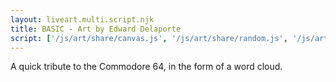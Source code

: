 ```yaml
---
layout: liveart.multi.script.njk
title: BASIC - Art by Edward Delaporte
script: ['/js/art/share/canvas.js', '/js/art/share/random.js', '/js/art/basic.js']
---
```


A quick tribute to the Commodore 64, in the form of a word cloud.